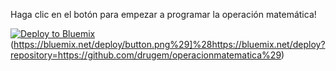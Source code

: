 Haga clic en el botón para empezar a programar la operación matemática!

[![Deploy to Bluemix](https://bluemix.net/deploy/button.png)](https://bluemix.net/deploy?repository=https://github.com/drugem/operacionmatematica) (https://bluemix.net/deploy/button.png%29]%28https://bluemix.net/deploy?repository=https://github.com/drugem/operacionmatematica%29)
